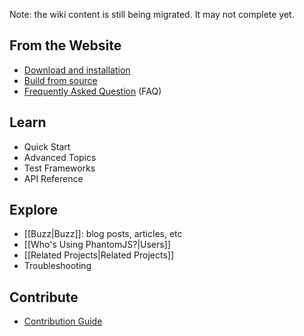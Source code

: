 Note: the wiki content is still being migrated. It may not complete yet.

## From the Website

* [Download and installation](http://phantomjs.org/download.html)
* [Build from source](http://phantomjs.org/build.html)
* [Frequently Asked Question](http://phantomjs.org/faq.html) (FAQ)

## Learn

* Quick Start
* Advanced Topics
* Test Frameworks
* API Reference

## Explore

* [[Buzz|Buzz]]: blog posts, articles, etc
* [[Who's Using PhantomJS?|Users]]
* [[Related Projects|Related Projects]]
* Troubleshooting

## Contribute

* [Contribution Guide](https://github.com/ariya/phantomjs/blob/master/CONTRIBUTING.md)